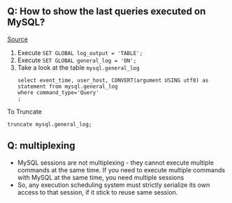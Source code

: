 ## Q: How to show the last queries executed on MySQL?
[Source](https://stackoverflow.com/questions/650238/how-to-show-the-last-queries-executed-on-mysql)
1. Execute `SET GLOBAL log_output = 'TABLE';`
1. Execute `SET GLOBAL general_log = 'ON';`
1. Take a look at the table `mysql.general_log`
    ```
    select event_time, user_host, CONVERT(argument USING utf8) as statement from mysql.general_log 
    where command_type='Query'
    ;
    ```

To Truncate
```
truncate mysql.general_log;
```

## Q: multiplexing 
- MySQL sessions are not multiplexing - they cannot execute multiple commands at the same time. If you need to execute multiple commands with MySQL at the same time, you need multiple sessions
- So, any execution scheduling system must strictly serialize its own access to that session, if it stick to reuse same session.
